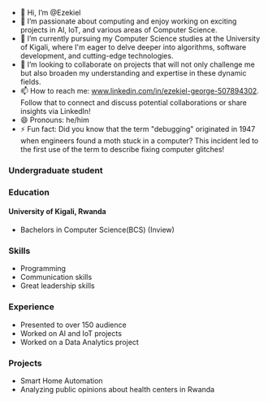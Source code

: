 - 👋 Hi, I’m @Ezekiel
- 👀 I’m passionate about computing and enjoy working on exciting projects in AI, IoT, and various areas of Computer Science.
- 🌱 I’m currently pursuing my Computer Science studies at the University of Kigali, where I'm eager to delve deeper into algorithms, software development, and cutting-edge technologies.
- 💞️ I’m looking to collaborate on projects that will not only challenge me but also broaden my understanding and expertise in these dynamic fields.
- 📫 How to reach me: www.linkedin.com/in/ezekiel-george-507894302. Follow that to connect and discuss potential collaborations or share insights via LinkedIn!
- 😄 Pronouns: he/him
- ⚡ Fun fact: Did you know that the term "debugging" originated in 1947 when engineers found a moth stuck in a computer? This incident led to the first use of the term to describe fixing computer glitches!

 ### Undergraduate student
  
 ### Education
 #### University of Kigali, Rwanda
 - Bachelors in Computer Science(BCS) (Inview)


 ### Skills
 - Programming 
 - Communication skills
 - Great leadership skills
 

 ### Experience
 - Presented to over 150 audience
 - Worked on  AI and IoT projects
 - Worked on a Data Analytics project


 ### Projects
 - Smart Home Automation
 - Analyzing public opinions about health centers in Rwanda


<!---
EZZY619/EZZY619 is a ✨ special ✨ repository because its `README.md` (this file) appears on your GitHub profile.
You can click the Preview link to take a look at your changes.
--->
